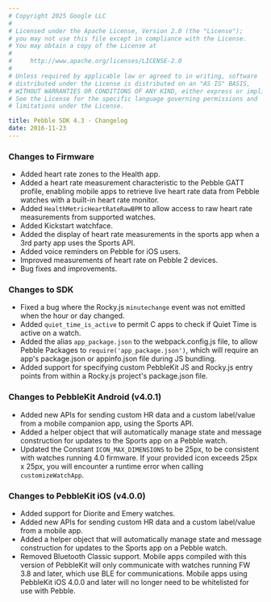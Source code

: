 ```yaml
---
# Copyright 2025 Google LLC
#
# Licensed under the Apache License, Version 2.0 (the "License");
# you may not use this file except in compliance with the License.
# You may obtain a copy of the License at
#
#     http://www.apache.org/licenses/LICENSE-2.0
#
# Unless required by applicable law or agreed to in writing, software
# distributed under the License is distributed on an "AS IS" BASIS,
# WITHOUT WARRANTIES OR CONDITIONS OF ANY KIND, either express or implied.
# See the License for the specific language governing permissions and
# limitations under the License.

title: Pebble SDK 4.3 - Changelog
date: 2016-11-23
---
```


### Changes to Firmware

* Added heart rate zones to the Health app.
* Added a heart rate measurement characteristic to the Pebble GATT profile, enabling
mobile apps to retrieve live heart rate data from Pebble watches with a built-in heart
rate monitor.
* Added ``HealthMetricHeartRateRawBPM`` to allow access to raw heart rate measurements
from supported watches.
* Added Kickstart watchface.
* Added the display of heart rate measurements in the sports app when a 3rd party app
uses the Sports API.
* Added voice reminders on Pebble for iOS users.
* Improved measurements of heart rate on Pebble 2 devices.
* Bug fixes and improvements.


### Changes to SDK

* Fixed a bug where the Rocky.js `minutechange` event was not emitted when the hour or
day changed.
* Added ``quiet_time_is_active`` to permit C apps to check if Quiet Time is active on a
watch.
* Added the alias `app_package.json` to the webpack.config.js file, to allow Pebble
Packages to `require('app_package.json')`, which will require an app's package.json or
appinfo.json file during JS bundling.
* Added support for specifying custom PebbleKit JS and Rocky.js entry points from
within a Rocky.js project's package.json file.


### Changes to PebbleKit Android (v4.0.1)

* Added new APIs for sending custom HR data and a custom label/value from a mobile companion
app, using the Sports API.
* Added a helper object that will automatically manage state and message construction for
updates to the Sports app on a Pebble watch.
* Updated the Constant ``ICON_MAX_DIMENSIONS`` to be 25px, to be consistent with watches
running 4.0 firmware. If your provided icon exceeds 25px x 25px, you will encounter a runtime
error when calling ``customizeWatchApp``.


### Changes to PebbleKit iOS (v4.0.0)

* Added support for Diorite and Emery watches.
* Added new APIs for sending custom HR data and a custom label/value from a mobile app.
* Added a helper object that will automatically manage state and message construction for
updates to the Sports app on a Pebble watch.
* Removed Bluetooth Classic support. Mobile apps compiled with this version of PebbleKit
will only communicate with watches running FW 3.8 and later, which use BLE for
communications. Mobile apps using PebbleKit iOS 4.0.0 and later will no longer need to be
whitelisted for use with Pebble.
